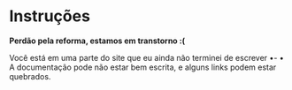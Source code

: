 # Instruções

<div class="warning"><b>Perdão pela reforma, estamos em transtorno :(</b>

Você está em uma parte do site que eu ainda não terminei de escrever •- •<br>
A documentação pode não estar bem escrita, e alguns links podem estar quebrados.
</div>